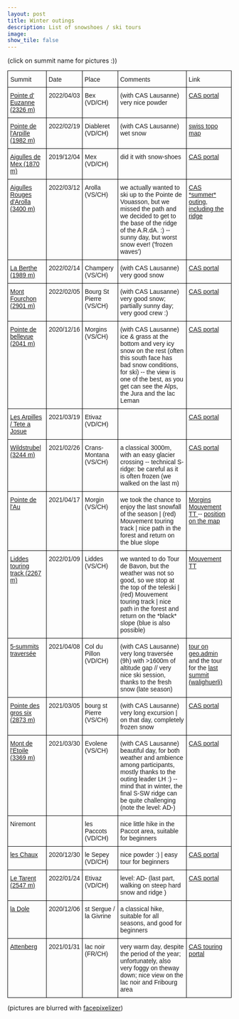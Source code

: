 ```yaml
---
layout: post
title: Winter outings		
description: List of snowshoes / ski tours
image:
show_tile: false 
---
```


(click on summit name for pictures :))

<style type="text/css">
.tg  {border-collapse:collapse;border-spacing:0;margin:0px auto;}
.tg td{border-color:black;border-style:solid;border-width:1px;font-family:Arial, sans-serif;font-size:14px;
  overflow:hidden;padding:10px 5px;word-break:normal;}
.tg th{border-color:black;border-style:solid;border-width:1px;font-family:Arial, sans-serif;font-size:14px;
  font-weight:normal;overflow:hidden;padding:10px 5px;word-break:normal;}
.tg .tg-ul38{position:-webkit-sticky;position:sticky;text-align:left;top:-1px;vertical-align:top;will-change:transform}
.tg .tg-0lax{text-align:left;vertical-align:top}
.tg-sort-header::-moz-selection{background:0 0}
.tg-sort-header::selection{background:0 0}.tg-sort-header{cursor:pointer}
.tg-sort-header:after{content:'';float:right;margin-top:7px;border-width:0 5px 5px;border-style:solid;
  border-color:#404040 transparent;visibility:hidden}
.tg-sort-header:hover:after{visibility:visible}
.tg-sort-asc:after,.tg-sort-asc:hover:after,.tg-sort-desc:after{visibility:visible;opacity:.4}
.tg-sort-desc:after{border-bottom:none;border-width:5px 5px 0}@media screen and (max-width: 767px) {.tg {width: auto !important;}.tg col {width: auto !important;}.tg-wrap {overflow-x: auto;-webkit-overflow-scrolling: touch;margin: auto 0px;}}</style>
<div class="tg-wrap"><table id="tg-z2mjO" class="tg">
<thead>
  <tr>
    <th class="tg-ul38">Summit</th>
    <th class="tg-ul38">Date</th>
    <th class="tg-ul38">Place</th>
    <th class="tg-ul38">Comments</th>
    <th class="tg-ul38">Link</th>
  </tr>
</thead>
<tbody>
    <tr>
    <td class="tg-0lax"><a href="winter/pointe_euzanne.html"> Pointe d' Euzanne (2326 m) </a></td>
    <td class="tg-0lax">2022/04/03</td>
    <td class="tg-0lax"> Bex (VD/CH)</td>
    <td class="tg-0lax">(with CAS Lausanne) very nice powder  </td>
    <td class="tg-0lax"><a href="https://www.sac-cas.ch/fr/cabanes-et-courses/portail-des-courses-du-cas/pointe-deuzanne-8133/randonnee-a-ski/">  CAS portal </a></td>
  </tr>
  <tr>
    <td class="tg-0lax"><a href="winter/pointe_arpille.html"> Pointe de l'Arpille (1982 m) </a></td>
    <td class="tg-0lax">2022/02/19</td>
    <td class="tg-0lax"> Diableret (VD/CH)</td>
    <td class="tg-0lax">(with CAS Lausanne)  wet snow </td>
    <td class="tg-0lax"><a href="https://s.geo.admin.ch/965c8d8f51">  swiss topo map </a></td>
  </tr>
    <tr>
    <td class="tg-0lax"><a href="winter/aigulles_mex.html"> Aigulles de Mex (1870 m) </a></td>
    <td class="tg-0lax">2019/12/04</td>
    <td class="tg-0lax"> Mex (VD/CH)</td>
    <td class="tg-0lax"> did it with snow-shoes </td>
    <td class="tg-0lax"><a href="https://www.sac-cas.ch/fr/cabanes-et-courses/portail-des-courses-du-cas/laiguille-de-mex-9181/randonnee-a-ski/">  CAS portal </a></td>
  </tr>
  <tr>
    <td class="tg-0lax"><a href="winter/aigulles_rouges_arolla.html">  Aigulles Rouges d'Arolla (3400 m) </a></td>
    <td class="tg-0lax">2022/03/12</td>
    <td class="tg-0lax"> Arolla (VS/CH)</td>
    <td class="tg-0lax">  we actually wanted to ski up to the Pointe de Vouasson, but we missed the path and we decided to get to the base of the ridge of the A.R.dA. :) -- sunny day, but worst snow ever!  ('frozen waves') </td>
    <td class="tg-0lax"><a href="https://www.sac-cas.ch/fr/cabanes-et-courses/portail-des-courses-du-cas/88/alpine_tour"> CAS *summer* outing, including the ridge </a></td>
  </tr>
  <tr>
    <td class="tg-0lax"><a href="winter/berthe.html"> La Berthe (1989 m) </a></td>
    <td class="tg-0lax">2022/02/14</td>
    <td class="tg-0lax"> Champery (VS/CH)</td>
    <td class="tg-0lax">(with CAS Lausanne)  very good snow </td>
    <td class="tg-0lax"><a href="https://www.sac-cas.ch/fr/cabanes-et-courses/portail-des-courses-du-cas/la-berthe-9033/randonnee-a-ski/"> CAS portal </a></td>
  </tr>
  <tr>
    <td class="tg-0lax"><a href="winter/mont_fourchon.html"> Mont Fourchon (2901 m) </a></td>
    <td class="tg-0lax">2022/02/05</td>
    <td class="tg-0lax"> Bourg St Pierre (VS/CH)</td>
    <td class="tg-0lax">(with CAS Lausanne)  very good snow; partially sunny day; very good crew :) </td>
    <td class="tg-0lax"><a href="https://www.sac-cas.ch/fr/cabanes-et-courses/portail-des-courses-du-cas/mont-fourchon-7940/randonnee-a-ski/">CAS portal</a></td>
  </tr>
  <tr>
    <td class="tg-0lax"><a href="winter/pointebellevue.html"> Pointe de bellevue (2041 m) </a></td>
    <td class="tg-0lax">2020/12/16</td>
    <td class="tg-0lax">Morgins (VS/CH)</td>
    <td class="tg-0lax">(with CAS Lausanne) ice & grass at the bottom and very icy snow on the rest  (often this south face has bad snow conditions, for ski) -- the view is one of the best, as you get can see the Alps, the Jura and the lac Leman</td>
    <td class="tg-0lax"><a href="https://www.sac-cas.ch/fr/cabanes-et-courses/portail-des-courses-du-cas/pointe-de-bellevue-158/randonnee-a-ski/">CAS portal</a></td>
  </tr>
  <tr>
    <td class="tg-0lax"><a href="winter/les_arpilles.html"> Les Arpilles / Tete a Josue </a></td>
    <td class="tg-0lax">2021/03/19</td>
    <td class="tg-0lax">Etivaz (VD/CH)</td>
    <td class="tg-0lax"></td>
    <td class="tg-0lax"><a href="https://www.sac-cas.ch/fr/cabanes-et-courses/portail-des-courses-du-cas/les-arpilles-tete-a-josue-8295/randonnee-a-ski/">CAS portal</a></td>
  </tr>  
  <tr>
    <td class="tg-0lax"><a href="./winter/wildstrubel.html"> Wildstrubel (3244 m) </a></td>
    <td class="tg-0lax">2021/02/26</td>
    <td class="tg-0lax">Crans-Montana (VS/CH)</td>
    <td class="tg-0lax">a classical 3000m, with an easy glacier crossing -- technical S-ridge: be careful as it is often frozen (we walked on the last m)</td>
    <td class="tg-0lax"> <a href="https://www.sac-cas.ch/fr/cabanes-et-courses/portail-des-courses-du-cas/wildstrubel-lenkerstrubel-2218/randonnee-a-ski/">CAS portal </a> </td>
  </tr>
  <tr>
    <td class="tg-0lax"><a href="./winter/pointe_Au.html"> Pointe de l'Au </a></td>
    <td class="tg-0lax">2021/04/17</td>
    <td class="tg-0lax">Morgin (VS/CH)</td>
    <td class="tg-0lax"> we took the chance to enjoy the last snowfall of the season | (red) Mouvement touring track | nice path in the forest and return on the blue slope </td>
    <td class="tg-0lax"> <a href="https://touringtracks.movementskis.ch/tracks/morgins.pdf">Morgins Mouvement TT </a> -- <a href="https://s.geo.admin.ch/9057f9539a">position on the map</a> </td>
  </tr>
  <tr>
    <td class="tg-0lax"><a href="./winter/liddes.html"> Liddes touring track (2267 m) </a></td>
    <td class="tg-0lax">2022/01/09</td>
    <td class="tg-0lax">Liddes (VS/CH)</td>
    <td class="tg-0lax">  we wanted to do Tour de Bavon, but the weather was not so good, so we stop at the top of the teleski | (red) Mouvement touring track | nice path in the forest and return on the *black* slope (blue is also possible) </td>
    <td class="tg-0lax"> <a href="https://saint-bernard.ch/fr/activites/ski-de-randonnee#filter=r-fullyTranslatedLangus-&ipd=56746520&zc=14,7.16228,45.986"> Mouvement TT </a> </td>
  </tr>
    <tr>
    <td class="tg-0lax"><a href="./winter/5_summits_diablerets.html"> 5-summits traversée  </a></td>
    <td class="tg-0lax">2021/04/08</td>
    <td class="tg-0lax"> Col du Pillon (VD/CH)</td>
    <td class="tg-0lax">(with CAS Lausanne) very long traversée (9h) with >1600m of altitude gap //  very nice ski session, thanks to the fresh snow (late season)</td>
    <td class="tg-0lax"> <a href="https://s.geo.admin.ch/8fe7af5680"> tour on geo.admin </a> and the tour for the <a href="https://www.sac-cas.ch/fr/cabanes-et-courses/portail-des-courses-du-cas/walighuerli-8263/randonnee-a-ski/">last summit (walighuerli) </a> </td>
  </tr>
  <tr>
    <td class="tg-0lax"><a href="./winter/pointe_gros_six.html">Pointe des gros six (2873 m) </a> </td>
    <td class="tg-0lax">2021/03/05</td>
    <td class="tg-0lax">bourg st Pierre (VS/CH)</td>
    <td class="tg-0lax">(with CAS Lausanne) very long excursion | on that day, completely frozen snow</td>
    <td class="tg-0lax"><a href="https://www.sac-cas.ch/fr/cabanes-et-courses/portail-des-courses-du-cas/pointe-des-gros-six-8555/randonnee-a-ski/">CAS portal</a></td>
  </tr>
  <tr>
    <td class="tg-0lax"><a href="./winter/mont_de_etoile.html">Mont de l'Etoile (3369 m)</a></td>
    <td class="tg-0lax">2021/03/30</td>
    <td class="tg-0lax">Evolene (VS/CH)</td>
    <td class="tg-0lax">(with CAS Lausanne) beautiful day, for both weather and ambience among participants, mostly thanks to the outing leader LH :) -- mind that in winter, the final S-SW ridge can be quite challenging (note the level: AD-)</td>
    <td class="tg-0lax"><a href="https://www.sac-cas.ch/fr/cabanes-et-courses/portail-des-courses-du-cas/mont-de-letoile-9083/randonnee-a-ski/">CAS portal</a></td>
  </tr>
  <tr>
    <td class="tg-0lax">Niremont</td>
    <td class="tg-0lax"></td>
    <td class="tg-0lax">les Paccots (VD/CH)</td>
    <td class="tg-0lax">nice little hike in the Paccot area, suitable for beginners</td>
    <td class="tg-0lax"></td>
  </tr>
    <tr>
    <td class="tg-0lax"> <a href="winter/leschaux.html">  les Chaux </a> </td>
    <td class="tg-0lax">2020/12/30</td>
    <td class="tg-0lax">le Sepey (VD/CH)</td>
    <td class="tg-0lax">nice powder :) | easy tour for beginners</td>
    <td class="tg-0lax"><a href="https://www.sac-cas.ch/fr/cabanes-et-courses/portail-des-courses-du-cas/8689/ski_tour">CAS portal </a></td>    
  </tr>
  <tr>
    <td class="tg-0lax"> <a href="winter/tarent.html">  Le Tarent (2547 m) </a> </td>
    <td class="tg-0lax">2022/01/24</td>
    <td class="tg-0lax"> Etivaz (VD/CH)</td>
    <td class="tg-0lax"> level: AD- (last part, walking on steep hard snow and ridge ) </td>
    <td class="tg-0lax"><a href="https://www.sac-cas.ch/fr/cabanes-et-courses/portail-des-courses-du-cas/le-tarent-1936/randonnee-a-ski/">CAS portal </a></td>    
  </tr>
  <tr>
    <td class="tg-0lax"><a href="winter/dole.html"> la Dole </a></td>
    <td class="tg-0lax">2020/12/06</td>
    <td class="tg-0lax">st Sergue / la Givrine</td>
    <td class="tg-0lax">a classical hike, suitable for all seasons, and good for beginners</td>
    <td class="tg-0lax"></td>
  </tr>
  <tr>
    <td class="tg-0lax"><a href="./winter/attenberg.html">Attenberg</a> </td>
    <td class="tg-0lax">2021/01/31</td>
    <td class="tg-0lax">lac noir (FR/CH)</td>
    <td class="tg-0lax">very warm day, despite the period of the year; unfortunately, also very foggy on theway down; nice view on the lac noir and Fribourg area</td>
    <td class="tg-0lax"><a href="https://www.sac-cas.ch/fr/cabanes-et-courses/portail-des-courses-du-cas/8177/ski_tour">CAS touring portal</a></td>
  </tr>
</tbody>
</table></div>
<script charset="utf-8">var TGSort=window.TGSort||function(n){"use strict";function r(n){return n?n.length:0}function t(n,t,e,o=0){for(e=r(n);o<e;++o)t(n[o],o)}function e(n){return n.split("").reverse().join("")}function o(n){var e=n[0];return t(n,function(n){for(;!n.startsWith(e);)e=e.substring(0,r(e)-1)}),r(e)}function u(n,r,e=[]){return t(n,function(n){r(n)&&e.push(n)}),e}var a=parseFloat;function i(n,r){return function(t){var e="";return t.replace(n,function(n,t,o){return e=t.replace(r,"")+"."+(o||"").substring(1)}),a(e)}}var s=i(/^(?:\s*)([+-]?(?:\d+)(?:,\d{3})*)(\.\d*)?$/g,/,/g),c=i(/^(?:\s*)([+-]?(?:\d+)(?:\.\d{3})*)(,\d*)?$/g,/\./g);function f(n){var t=a(n);return!isNaN(t)&&r(""+t)+1>=r(n)?t:NaN}function d(n){var e=[],o=n;return t([f,s,c],function(u){var a=[],i=[];t(n,function(n,r){r=u(n),a.push(r),r||i.push(n)}),r(i)<r(o)&&(o=i,e=a)}),r(u(o,function(n){return n==o[0]}))==r(o)?e:[]}function v(n){if("TABLE"==n.nodeName){for(var a=function(r){var e,o,u=[],a=[];return function n(r,e){e(r),t(r.childNodes,function(r){n(r,e)})}(n,function(n){"TR"==(o=n.nodeName)?(e=[],u.push(e),a.push(n)):"TD"!=o&&"TH"!=o||e.push(n)}),[u,a]}(),i=a[0],s=a[1],c=r(i),f=c>1&&r(i[0])<r(i[1])?1:0,v=f+1,p=i[f],h=r(p),l=[],g=[],N=[],m=v;m<c;++m){for(var T=0;T<h;++T){r(g)<h&&g.push([]);var C=i[m][T],L=C.textContent||C.innerText||"";g[T].push(L.trim())}N.push(m-v)}t(p,function(n,t){l[t]=0;var a=n.classList;a.add("tg-sort-header"),n.addEventListener("click",function(){var n=l[t];!function(){for(var n=0;n<h;++n){var r=p[n].classList;r.remove("tg-sort-asc"),r.remove("tg-sort-desc"),l[n]=0}}(),(n=1==n?-1:+!n)&&a.add(n>0?"tg-sort-asc":"tg-sort-desc"),l[t]=n;var i,f=g[t],m=function(r,t){return n*f[r].localeCompare(f[t])||n*(r-t)},T=function(n){var t=d(n);if(!r(t)){var u=o(n),a=o(n.map(e));t=d(n.map(function(n){return n.substring(u,r(n)-a)}))}return t}(f);(r(T)||r(T=r(u(i=f.map(Date.parse),isNaN))?[]:i))&&(m=function(r,t){var e=T[r],o=T[t],u=isNaN(e),a=isNaN(o);return u&&a?0:u?-n:a?n:e>o?n:e<o?-n:n*(r-t)});var C,L=N.slice();L.sort(m);for(var E=v;E<c;++E)(C=s[E].parentNode).removeChild(s[E]);for(E=v;E<c;++E)C.appendChild(s[v+L[E-v]])})})}}n.addEventListener("DOMContentLoaded",function(){for(var t=n.getElementsByClassName("tg"),e=0;e<r(t);++e)try{v(t[e])}catch(n){}})}(document)</script>


(pictures are blurred with <a href="https://www.facepixelizer.com/#">facepixelizer</a>)